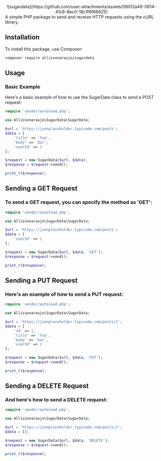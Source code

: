 <center>
![sugardata](https://github.com/user-attachments/assets/08012a49-0814-41c8-8ec0-18c1f6f66625)
</center>
A simple PHP package to send and receive HTTP requests using the cURL library.

## Installation

To install this package, use Composer:

```sh
composer require allissonaraujo/sugardata
```

## Usage
### Basic Example
Here's a basic example of how to use the SugarData class to send a POST request:
```php
require 'vendor/autoload.php';

use Allissonaraujo\SugarData\SugarData;

$url = 'https://jsonplaceholder.typicode.com/posts';
$data = [
    'title' => 'foo',
    'body' => 'bar',
    'userId' => 1
];

$request = new SugarData($url, $data);
$response = $request->send();

print_r($response);
```

## Sending a GET Request
### To send a GET request, you can specify the method as 'GET':

```php
require 'vendor/autoload.php';

use Allissonaraujo\SugarData\SugarData;

$url = 'https://jsonplaceholder.typicode.com/posts';
$data = [
    'userId' => 1
];

$request = new SugarData($url, $data, 'GET');
$response = $request->send();

print_r($response);
```

## Sending a PUT Request
### Here's an example of how to send a PUT request:

```php
require 'vendor/autoload.php';

use Allissonaraujo\SugarData\SugarData;

$url = 'https://jsonplaceholder.typicode.com/posts/1';
$data = [
    'id' => 1,
    'title' => 'foo',
    'body' => 'bar',
    'userId' => 1
];

$request = new SugarData($url, $data, 'PUT');
$response = $request->send();

print_r($response);

```

## Sending a DELETE Request
### And here's how to send a DELETE request:

```php
require 'vendor/autoload.php';

use Allissonaraujo\SugarData\SugarData;

$url = 'https://jsonplaceholder.typicode.com/posts/1';
$data = [];

$request = new SugarData($url, $data, 'DELETE');
$response = $request->send();

print_r($response);

```
